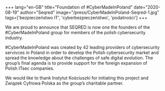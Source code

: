 +++
lang="en-GB"
title="Foundation of #CyberMadeInPoland"
date="2020-08-19"
author="Seqred"
image="/press/CyberMadeInPoland-Seqred-1.jpg"
tags=['bezpieczeństwo IT', 'cyberbezpieczeńśtwo', 'podatności']
+++



We are proud to announce that SEQRED is now one the founders of the #CyberMadeInPoland group for members of the polish cybersecurity industry.

#CyberMadeInPoland was created by 42 leading providers of cybersecurity servivces in Poland in order to develop the Polish cybersecurity market and spread the knowledge about the challenges of safe digital evolution. The group’s final agenda is to provide support for the foreign expansion of Polish ITsec companies.

We would like to thank Instytut Kościuszki for initiating this project and Związek Cyfrowa Polska as the group’s charitable partner.
